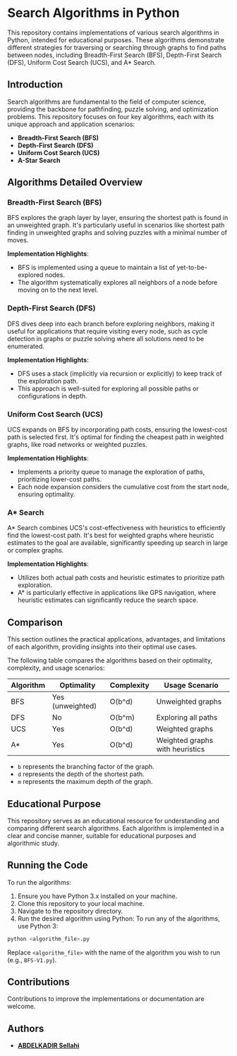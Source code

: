 # Search Algorithms in Python

This repository contains implementations of various search algorithms in Python, intended for educational purposes. These algorithms demonstrate different strategies for traversing or searching through graphs to find paths between nodes, including Breadth-First Search (BFS), Depth-First Search (DFS), Uniform Cost Search (UCS), and A* Search.

## Introduction

Search algorithms are fundamental to the field of computer science, providing the backbone for pathfinding, puzzle solving, and optimization problems. This repository focuses on four key algorithms, each with its unique approach and application scenarios:

- **Breadth-First Search (BFS)**
- **Depth-First Search (DFS)**
- **Uniform Cost Search (UCS)**
- **A-Star Search**

## Algorithms Detailed Overview

### Breadth-First Search (BFS)

BFS explores the graph layer by layer, ensuring the shortest path is found in an unweighted graph. It's particularly useful in scenarios like shortest path finding in unweighted graphs and solving puzzles with a minimal number of moves.

**Implementation Highlights**:
- BFS is implemented using a queue to maintain a list of yet-to-be-explored nodes.
- The algorithm systematically explores all neighbors of a node before moving on to the next level.

### Depth-First Search (DFS)

DFS dives deep into each branch before exploring neighbors, making it useful for applications that require visiting every node, such as cycle detection in graphs or puzzle solving where all solutions need to be enumerated.

**Implementation Highlights**:
- DFS uses a stack (implicitly via recursion or explicitly) to keep track of the exploration path.
- This approach is well-suited for exploring all possible paths or configurations in depth.

### Uniform Cost Search (UCS)

UCS expands on BFS by incorporating path costs, ensuring the lowest-cost path is selected first. It's optimal for finding the cheapest path in weighted graphs, like road networks or weighted puzzles.

**Implementation Highlights**:
- Implements a priority queue to manage the exploration of paths, prioritizing lower-cost paths.
- Each node expansion considers the cumulative cost from the start node, ensuring optimality.

### A* Search

A* Search combines UCS's cost-effectiveness with heuristics to efficiently find the lowest-cost path. It's best for weighted graphs where heuristic estimates to the goal are available, significantly speeding up search in large or complex graphs.

**Implementation Highlights**:
- Utilizes both actual path costs and heuristic estimates to prioritize path exploration.
- A* is particularly effective in applications like GPS navigation, where heuristic estimates can significantly reduce the search space.

## Comparison

This section outlines the practical applications, advantages, and limitations of each algorithm, providing insights into their optimal use cases.

The following table compares the algorithms based on their optimality, complexity, and usage scenarios:

| Algorithm | Optimality | Complexity | Usage Scenario |
|-----------|------------|------------|----------------|
| BFS       | Yes (unweighted) | O(b^d) | Unweighted graphs |
| DFS       | No | O(b^m) | Exploring all paths |
| UCS       | Yes | O(b^d) | Weighted graphs |
| A*        | Yes | O(b^d) | Weighted graphs with heuristics |

- `b` represents the branching factor of the graph.
- `d` represents the depth of the shortest path.
- `m` represents the maximum depth of the graph.

## Educational Purpose

This repository serves as an educational resource for understanding and comparing different search algorithms. Each algorithm is implemented in a clear and concise manner, suitable for educational purposes and algorithmic study.

## Running the Code

To run the algorithms:

1. Ensure you have Python 3.x installed on your machine.
2. Clone this repository to your local machine.
3. Navigate to the repository directory.
4. Run the desired algorithm using Python:
To run any of the algorithms, use Python 3:

```bash
python <algorithm_file>.py
```

Replace `<algorithm_file>` with the name of the algorithm you wish to run (e.g., `BFS-V1.py`).

## Contributions

Contributions to improve the implementations or documentation are welcome.

## Authors
- [**ABDELKADIR Sellahi**](https://github.com/AbdelkadirSellahi)
